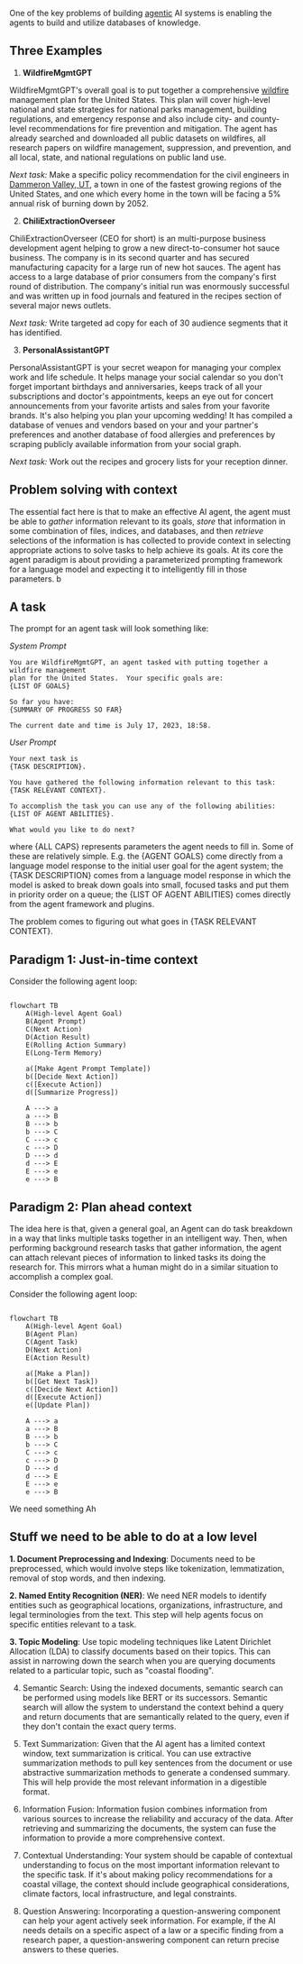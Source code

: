 One of the key problems of building [agentic](https://en.wiktionary.org/wiki/agentic#:~:text=That%20behaves%20like%20an%20agent,on%20the%20behalf%20of%20another.) AI systems is enabling the agents to build and utilize databases of knowledge.



## Three Examples

1. **WildfireMgmtGPT**

WildfireMgmtGPT's overall goal is to put together a comprehensive [wildfire](https://en.wikipedia.org/wiki/Wildfire) management plan for the United States. This plan will cover high-level national and state strategies for national parks management, building regulations, and emergency response and also include city- and county- level recommendations for fire prevention and mitigation.  The agent has already searched and downloaded all public datasets on wildfires, all research papers on wildfire management, suppression, and prevention, and all local, state, and national regulations on public land use.  

_Next task:_ Make a specific policy recommendation for the civil engineers in [Dammeron Valley, UT](https://www.nytimes.com/interactive/2022/05/16/climate/wildfire-risk-map-properties.html), a town in one of the fastest growing regions of the United States, and one which every home in the town will be facing a 5% annual risk of burning down by 2052.

2. **ChiliExtractionOverseer**

ChiliExtractionOverseer (CEO for short) is an multi-purpose business development agent helping to grow a new direct-to-consumer hot sauce business.  The company is in its second quarter and has secured manufacturing capacity for a large run of new hot sauces.  The agent has access to a large database of prior consumers from the company's first round of distribution.  The company's initial run was enormously successful and was written up in food journals and featured in the recipes section of several major news outlets.  

_Next task:_ Write targeted ad copy for each of 30 audience segments that it has identified.

3. **PersonalAssistantGPT**

PersonalAssistantGPT is your secret weapon for managing your complex work and life schedule.  It helps manage your social calendar so you don't forget important birthdays and anniversaries, keeps track of all your subscriptions and doctor's appointments, keeps an eye out for concert announcements from your favorite artists and sales from your favorite brands.  It's also helping you plan your upcoming wedding!  It has compiled a database of venues and vendors based on your and your partner's preferences and another database of food allergies and preferences by scraping publicly available information from your social graph.  

_Next task:_ Work out the recipes and grocery lists for your reception dinner.

## Problem solving with context

The essential fact here is that to make an effective AI agent, the agent must be able to _gather_ information relevant to its goals, _store_ that information in some combination of files, indices, and databases, and then _retrieve_ selections of the information is has collected to provide context in selecting appropriate actions to solve tasks to help achieve its goals.  At its core the agent paradigm is about providing a parameterized prompting framework for a language model and expecting it to intelligently fill in those parameters. b

## A task

The prompt for an agent task will look something like:

_System Prompt_

```
You are WildfireMgmtGPT, an agent tasked with putting together a wildfire management 
plan for the United States.  Your specific goals are:
{LIST OF GOALS}

So far you have:
{SUMMARY OF PROGRESS SO FAR}

The current date and time is July 17, 2023, 18:58.

```

_User Prompt_

```
Your next task is 
{TASK DESCRIPTION}. 

You have gathered the following information relevant to this task:
{TASK RELEVANT CONTEXT}.

To accomplish the task you can use any of the following abilities: 
{LIST OF AGENT ABILITIES}.

What would you like to do next?
```
where {ALL CAPS} represents parameters the agent needs to fill in.  Some of these are relatively simple.  E.g. the {AGENT GOALS} come directly from a language model response to the initial user goal for the agent system; the {TASK DESCRIPTION} comes from a language model response in which the model is asked to break down goals into small, focused tasks and put them in priority order on a queue; the {LIST OF AGENT ABILITIES} comes directly from the agent framework and plugins.  

The problem comes to figuring out what goes in {TASK RELEVANT CONTEXT}.

## Paradigm 1: Just-in-time context 

Consider the following agent loop:

```mermaid

flowchart TB
    A(High-level Agent Goal)
    B(Agent Prompt)
    C(Next Action)
    D(Action Result)
    E(Rolling Action Summary)
    E(Long-Term Memory)
    
    a([Make Agent Prompt Template])
    b([Decide Next Action])
    c([Execute Action])
    d([Summarize Progress])

    A ---> a
    a ---> B
    B ---> b
    b ---> C
    C ---> c
    c ---> D
    D ---> d
    d ---> E
    E ---> e
    e ---> B
```



## Paradigm 2: Plan ahead context

The idea here is that, given a general goal, an Agent can do task breakdown in a way that links multiple tasks together in an intelligent way.  Then, when performing background research tasks that gather information, the agent can attach relevant pieces of information to linked tasks its doing the research for. This mirrors what a human might do in a similar situation to accomplish a complex goal.  

Consider the following agent loop:

```mermaid

flowchart TB
    A(High-level Agent Goal)
    B(Agent Plan)
    C(Agent Task)
    D(Next Action)
    E(Action Result)
    
    a([Make a Plan])
    b([Get Next Task])
    c([Decide Next Action])
    d([Execute Action])
    e([Update Plan])

    A ---> a
    a ---> B
    B ---> b
    b ---> C
    C ---> c
    c ---> D
    D ---> d
    d ---> E
    E ---> e
    e ---> B
```







We need something Ah

## Stuff we need to be able to do at a low level

**1. Document Preprocessing and Indexing**: Documents need to be preprocessed, which would involve steps like tokenization, lemmatization, removal of stop words, and then indexing.

**2. Named Entity Recognition (NER)**: We need NER models to identify entities such as geographical locations, organizations, infrastructure, and legal terminologies from the text. This step will help agents focus on specific entities relevant to a task.

**3. Topic Modeling**: Use topic modeling techniques like Latent Dirichlet Allocation (LDA) to classify documents based on their topics. This can assist in narrowing down the search when you are querying documents related to a particular topic, such as "coastal flooding".

4. Semantic Search: Using the indexed documents, semantic search can be performed using models like BERT or its successors. Semantic search will allow the system to understand the context behind a query and return documents that are semantically related to the query, even if they don't contain the exact query terms.

5. Text Summarization: Given that the AI agent has a limited context window, text summarization is critical. You can use extractive summarization methods to pull key sentences from the document or use abstractive summarization methods to generate a condensed summary. This will help provide the most relevant information in a digestible format.

6. Information Fusion: Information fusion combines information from various sources to increase the reliability and accuracy of the data. After retrieving and summarizing the documents, the system can fuse the information to provide a more comprehensive context.

7. Contextual Understanding: Your system should be capable of contextual understanding to focus on the most important information relevant to the specific task. If it's about making policy recommendations for a coastal village, the context should include geographical considerations, climate factors, local infrastructure, and legal constraints.

8. Question Answering: Incorporating a question-answering component can help your agent actively seek information. For example, if the AI needs details on a specific aspect of a law or a specific finding from a research paper, a question-answering component can return precise answers to these queries.